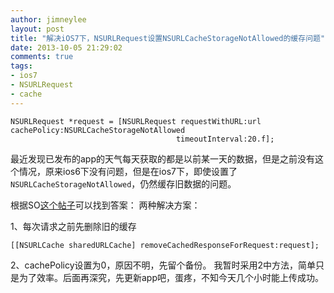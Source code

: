 ```yaml
---
author: jimneylee
layout: post
title: "解决iOS7下，NSURLRequest设置NSURLCacheStorageNotAllowed的缓存问题"
date: 2013-10-05 21:29:02
comments: true
tags:
- ios7
- NSURLRequest
- cache
---
```


	NSURLRequest *request = [NSURLRequest requestWithURL:url      							 									 cachePolicy:NSURLCacheStorageNotAllowed    
				 						 timeoutInterval:20.f];

最近发现已发布的app的天气每天获取的都是以前某一天的数据，但是之前没有这个情况，原来ios6下没有问题，但是在ios7下，即使设置了`NSURLCacheStorageNotAllowed`，仍然缓存旧数据的问题。

根据SO[这个帖子](http://stackoverflow.com/questions/18923675/nsurlrequest-cache-issue-ios-7)可以找到答案：
两种解决方案：
 
1、每次请求之前先删除旧的缓存

	[[NSURLCache sharedURLCache] removeCachedResponseForRequest:request];

2、cachePolicy设置为0，原因不明，先留个备份。
我暂时采用2中方法，简单只是为了效率。后面再深究，先更新app吧，蛋疼，不知今天几个小时能上传成功。